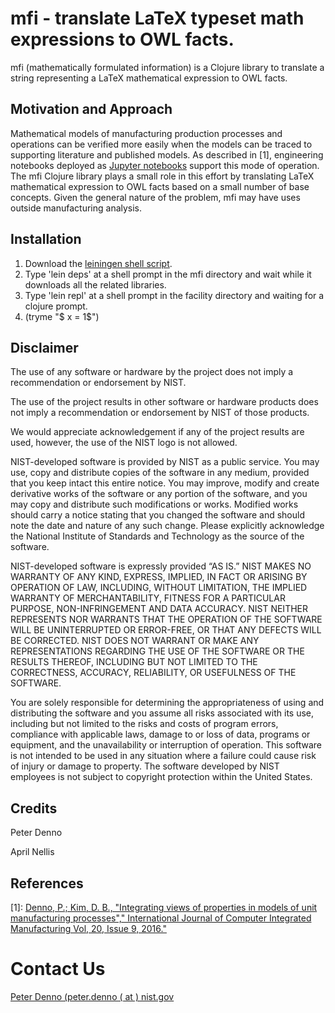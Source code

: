 # mfi - translate LaTeX typeset math expressions to OWL facts.


mfi (mathematically formulated information) is a Clojure library to translate a string representing
a LaTeX mathematical expression to OWL facts. 

## Motivation and Approach

Mathematical models of manufacturing production processes and operations can be
verified more easily when the models can be traced to supporting literature and published models.
As described in [1], engineering notebooks deployed as [Jupyter notebooks](http://jupyter.org) support
this mode of operation. The mfi Clojure library plays a small role in this effort by translating
LaTeX mathematical expression to OWL facts based on a small number of base concepts. Given the
general nature of the problem, mfi may have uses outside manufacturing analysis.

## Installation

1. Download the [leiningen shell script](http://leiningen.org/).
2. Type 'lein deps' at a shell prompt in the mfi directory and wait while it downloads all the related libraries. 
3. Type 'lein repl' at a shell prompt in the facility directory and waiting for a clojure prompt.
4. (tryme "$ x = 1$")

## Disclaimer
The use of any software or hardware by the project does not imply a recommendation or endorsement by NIST.

The use of the project results in other software or hardware products does not imply a recommendation or endorsement by NIST of those products.

We would appreciate acknowledgement if any of the project results are used, however, the use of the NIST logo is not allowed.

NIST-developed software is provided by NIST as a public service. You may use, copy and distribute copies of the software in any medium, provided that you keep intact this entire notice. You may improve, modify and create derivative works of the software or any portion of the software, and you may copy and distribute such modifications or works. Modified works should carry a notice stating that you changed the software and should note the date and nature of any such change. Please explicitly acknowledge the National Institute of Standards and Technology as the source of the software.

NIST-developed software is expressly provided “AS IS.” NIST MAKES NO WARRANTY OF ANY KIND, EXPRESS, IMPLIED, IN FACT OR ARISING BY OPERATION OF LAW, INCLUDING, WITHOUT LIMITATION, THE IMPLIED WARRANTY OF MERCHANTABILITY, FITNESS FOR A PARTICULAR PURPOSE, NON-INFRINGEMENT AND DATA ACCURACY. NIST NEITHER REPRESENTS NOR WARRANTS THAT THE OPERATION OF THE SOFTWARE WILL BE UNINTERRUPTED OR ERROR-FREE, OR THAT ANY DEFECTS WILL BE CORRECTED. NIST DOES NOT WARRANT OR MAKE ANY REPRESENTATIONS REGARDING THE USE OF THE SOFTWARE OR THE RESULTS THEREOF, INCLUDING BUT NOT LIMITED TO THE CORRECTNESS, ACCURACY, RELIABILITY, OR USEFULNESS OF THE SOFTWARE.

You are solely responsible for determining the appropriateness of using and distributing the software and you assume all risks associated with its use, including but not limited to the risks and costs of program errors, compliance with applicable laws, damage to or loss of data, programs or equipment, and the unavailability or interruption of operation. This software is not intended to be used in any situation where a failure could cause risk of injury or damage to property. The software developed by NIST employees is not subject to copyright protection within the United States.

## Credits

Peter Denno 

April Nellis 


## References

[1]: [Denno, P.; Kim, D. B., "Integrating views of properties in models of unit manufacturing processes"," International Journal of Computer Integrated Manufacturing Vol, 20, Issue 9, 2016."](https://www.tandfonline.com/doi/full/10.1080/0951192X.2015.1130259?scroll=top&needAccess=true)

# Contact Us

<a target="_blank" href="mailto:peter.denno@nist.gov">Peter Denno (peter.denno ( at ) nist.gov</a>








